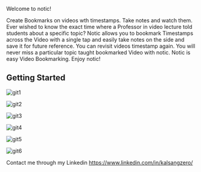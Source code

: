 Welcome to notic! 

Create Bookmarks on  videos wth timestamps. Take notes and
watch them. Ever wished to know the exact time where a Professor
in video lecture told students about a specific topic? Notic allows
you to bookmark Timestamps across the Video with a single tap and
easily take notes on the side and save it for future reference. 
You can revisit videos timestamp again. You will never miss
a particular topic taught bookmarked Video with notic. 
Notic is easy Video Bookmarking. 
Enjoy notic!



## Getting Started

![git1](https://user-images.githubusercontent.com/88326876/143438055-55b8cd43-a5eb-4abc-9ede-0dbef197d295.png)

![git2](https://user-images.githubusercontent.com/88326876/143438066-cff95335-cf0b-41a6-acf5-452b7dddc942.png)

![git3](https://user-images.githubusercontent.com/88326876/143438075-f6a1ab50-f2fb-471e-8411-97ea0b971d2a.png)

![git4](https://user-images.githubusercontent.com/88326876/143438084-f7bb69a2-b581-4296-a2be-2dd390a69c6d.png)

![git5](https://user-images.githubusercontent.com/88326876/143438089-21328ab2-6a92-4c3d-89c5-788e795e11b7.png)

![git6](https://user-images.githubusercontent.com/88326876/143438101-7234a79d-d084-4663-b725-2869d6312a65.png)


Contact me through my Linkedin https://www.linkedin.com/in/kalsangzero/
